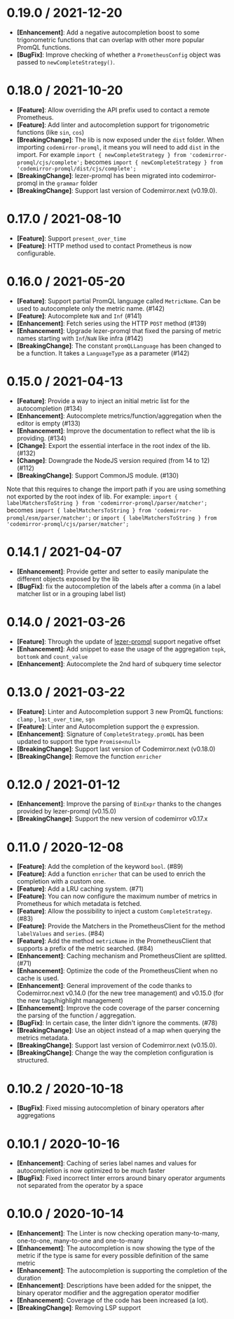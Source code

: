 0.19.0 / 2021-12-20
===================

* **[Enhancement]**: Add a negative autocompletion boost to some trigonometric functions that can overlap with other more popular PromQL functions.
* **[BugFix]**: Improve checking of whether a `PrometheusConfig` object was passed to `newCompleteStrategy()`.

0.18.0 / 2021-10-20
===================

* **[Feature]**: Allow overriding the API prefix used to contact a remote Prometheus.
* **[Feature]**: Add linter and autocompletion support for trigonometric functions (like `sin`, `cos`)
* **[BreakingChange]**: The lib is now exposed under the `dist` folder. When importing `codemirror-promql`, it means you
will need to add `dist` in the import. For example `import { newCompleteStrategy } from 'codemirror-promql/cjs/complete';`
becomes `import { newCompleteStrategy } from 'codemirror-promql/dist/cjs/complete';`
* **[BreakingChange]**: lezer-promql has been migrated into codemirror-promql in the `grammar` folder
* **[BreakingChange]**: Support last version of Codemirror.next (v0.19.0).

0.17.0 / 2021-08-10
===================

* **[Feature]**: Support `present_over_time`
* **[Feature]**: HTTP method used to contact Prometheus is now configurable.

0.16.0 / 2021-05-20
===================

* **[Feature]**: Support partial PromQL language called `MetricName`. Can be used to autocomplete only the metric
  name. (#142)
* **[Feature]**: Autocomplete `NaN` and `Inf` (#141)
* **[Enhancement]**: Fetch series using the HTTP `POST` method (#139)
* **[Enhancement]**: Upgrade lezer-promql that fixed the parsing of metric names starting with `Inf`/`NaN` like infra (#142)
* **[BreakingChange]**: The constant `promQLLanguage` has been changed to be a function. It takes a `LanguageType` as a
  parameter (#142)

0.15.0 / 2021-04-13
===================

* **[Feature]**: Provide a way to inject an initial metric list for the autocompletion (#134)
* **[Enhancement]**: Autocomplete metrics/function/aggregation when the editor is empty (#133)
* **[Enhancement]**: Improve the documentation to reflect what the lib is providing. (#134)
* **[Change]**: Export the essential interface in the root index of the lib. (#132)
* **[Change]**: Downgrade the NodeJS version required (from 14 to 12) (#112)
* **[BreakingChange]**: Support CommonJS module. (#130)

Note that this requires to change the import path if you are using something not exported by the root index of lib. For
example: `import { labelMatchersToString } from 'codemirror-promql/parser/matcher';`
becomes `import { labelMatchersToString } from 'codemirror-promql/esm/parser/matcher';`
or `import { labelMatchersToString } from 'codemirror-promql/cjs/parser/matcher';`

0.14.1 / 2021-04-07
===================

* **[Enhancement]**: Provide getter and setter to easily manipulate the different objects exposed by the lib
* **[BugFix]**: fix the autocompletion of the labels after a comma (in a label matcher list or in a grouping label list)

0.14.0 / 2021-03-26
===================

* **[Feature]**: Through the update of [lezer-promql](https://github.com/promlabs/lezer-promql/releases/tag/0.18.0)
  support negative offset
* **[Enhancement]**: Add snippet to ease the usage of the aggregation `topk`, `bottomk` and `count_value`
* **[Enhancement]**: Autocomplete the 2nd hard of subquery time selector

0.13.0 / 2021-03-22
===================
* **[Feature]**: Linter and Autocompletion support 3 new PromQL functions: `clamp` , `last_over_time`, `sgn`
* **[Feature]**: Linter and Autocompletion support the `@` expression.
* **[Enhancement]**: Signature of `CompleteStrategy.promQL` has been updated to support the type `Promise<null>`
* **[BreakingChange]**: Support last version of Codemirror.next (v0.18.0)
* **[BreakingChange]**: Remove the function `enricher`

0.12.0 / 2021-01-12
===================

* **[Enhancement]**: Improve the parsing of `BinExpr` thanks to the changes provided by lezer-promql (v0.15.0)
* **[BreakingChange]**: Support the new version of codemirror v0.17.x

0.11.0 / 2020-12-08
===================

* **[Feature]**: Add the completion of the keyword `bool`. (#89)
* **[Feature]**: Add a function `enricher` that can be used to enrich the completion with a custom one.
* **[Feature]**: Add a LRU caching system. (#71)
* **[Feature]**: You can now configure the maximum number of metrics in Prometheus for which metadata is fetched.
* **[Feature]**: Allow the possibility to inject a custom `CompleteStrategy`. (#83)
* **[Feature]**: Provide the Matchers in the PrometheusClient for the method `labelValues` and `series`. (#84)
* **[Feature]**: Add the method `metricName` in the PrometheusClient that supports a prefix of the metric searched. (#84)
* **[Enhancement]**: Caching mechanism and PrometheusClient are splitted. (#71)
* **[Enhancement]**: Optimize the code of the PrometheusClient when no cache is used.
* **[Enhancement]**: General improvement of the code thanks to Codemirror.next v0.14.0 (for the new tree management) and v0.15.0 (for the new tags/highlight management)
* **[Enhancement]**: Improve the code coverage of the parser concerning the parsing of the function / aggregation.
* **[BugFix]**: In certain case, the linter didn't ignore the comments. (#78)
* **[BreakingChange]**: Use an object instead of a map when querying the metrics metadata.
* **[BreakingChange]**: Support last version of Codemirror.next (v0.15.0).
* **[BreakingChange]**: Change the way the completion configuration is structured.

0.10.2 / 2020-10-18
===================

* **[BugFix]**: Fixed missing autocompletion of binary operators after aggregations

0.10.1 / 2020-10-16
===================

* **[Enhancement]**: Caching of series label names and values for autocompletion is now optimized to be much faster
* **[BugFix]**: Fixed incorrect linter errors around binary operator arguments not separated from the operator by a space

0.10.0 / 2020-10-14
===================

* **[Enhancement]**: The Linter is now checking operation many-to-many, one-to-one, many-to-one and one-to-many
* **[Enhancement]**: The autocompletion is now showing the type of the metric if the type is same for every possible definition of the same metric
* **[Enhancement]**: The autocompletion is supporting the completion of the duration
* **[Enhancement]**: Descriptions have been added for the snippet, the binary operator modifier and the aggregation operator modifier
* **[Enhancement]**: Coverage of the code has been increased (a lot).
* **[BreakingChange]**: Removing LSP support
